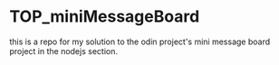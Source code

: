 # TOP_miniMessageBoard
this is a repo for my solution to the odin project's mini message board project in the nodejs section. 
